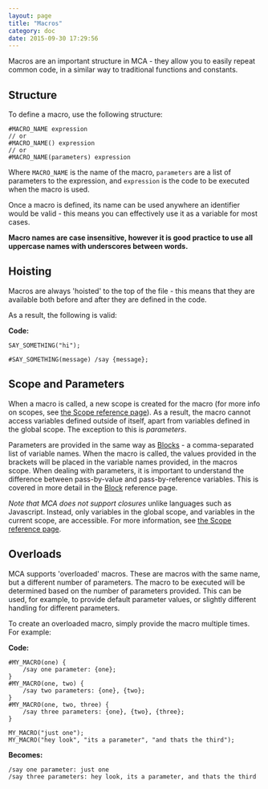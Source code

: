 ```yaml
---
layout: page
title: "Macros"
category: doc
date: 2015-09-30 17:29:56
---
```


Macros are an important structure in MCA - they allow you to easily repeat common code, in a similar way to traditional functions and constants.

## Structure

To define a macro, use the following structure:

```
#MACRO_NAME expression
// or
#MACRO_NAME() expression
// or
#MACRO_NAME(parameters) expression
```

Where `MACRO_NAME` is the name of the macro, `parameters` are a list of parameters to the expression, and `expression` is the code to be executed when the macro is used.

Once a macro is defined, its name can be used anywhere an identifier would be valid - this means you can effectively use it as a variable for most cases.

**Macro names are case insensitive, however it is good practice to use all uppercase names with underscores between words.**

## Hoisting

Macros are always 'hoisted' to the top of the file - this means that they are available both before and after they are defined in the code.

As a result, the following is valid:

**Code:**

```
SAY_SOMETHING("hi");

#SAY_SOMETHING(message) /say {message};
```

## Scope and Parameters

When a macro is called, a new scope is created for the macro (for more info on scopes, see [the Scope reference page]({{site.baseurl}}/doc/scopes.html)). As a result, the macro cannot access variables defined outside of itself, apart from variables defined in the global scope. The exception to this is _parameters_.

Parameters are provided in the same way as [Blocks]({{site.baseurl}}/doc/blocks.html) - a comma-separated list of variable names. When the macro is called, the values provided in the brackets will be placed in the variable names provided, in the macros scope. When dealing with parameters, it is important to understand the difference between pass-by-value and pass-by-reference variables. This is covered in more detail in the [Block]({{site.baseurl}}/doc/blocks.html) reference page.

_Note that MCA does not support closures_ unlike languages such as Javascript. Instead, only variables in the global scope, and variables in the current scope, are accessible. For more information, see [the Scope reference page]({{site.baseurl}}/doc/scopes.html).

## Overloads

MCA supports 'overloaded' macros. These are macros with the same name, but a different number of parameters. The macro to be executed will be determined based on the number of parameters provided. This can be used, for example, to provide default parameter values, or slightly different handling for different parameters.

To create an overloaded macro, simply provide the macro multiple times. For example:

**Code:**

```
#MY_MACRO(one) {
	/say one parameter: {one};
}
#MY_MACRO(one, two) {
	/say two parameters: {one}, {two};
}
#MY_MACRO(one, two, three) {
	/say three parameters: {one}, {two}, {three};
}

MY_MACRO("just one");
MY_MACRO("hey look", "its a parameter", "and thats the third");
```

**Becomes:**

```
/say one parameter: just one
/say three parameters: hey look, its a parameter, and thats the third
```